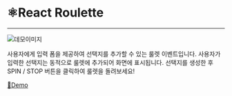 # ⚛️React Roulette

---

![데모이미지](./react_roulette.gif)

사용자에게 입력 폼을 제공하여 선택지를 추가할 수 있는 룰렛 이벤트입니다.
사용자가 입력한 선택지는 동적으로 룰렛에 추가되어 화면에 표시됩니다.
선택지를 생성한 후 SPIN / STOP 버튼을 클릭하여 룰렛을 돌려보세요!

[📄Demo](https://kyoungsic-dev.github.io/react-roulette/)

